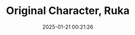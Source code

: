 ---
post_id : 5
title: "Original Character, Ruka"
slug: 'original-character-ruka'
date: 2025-01-21 00:21:26
description: 'Yoru no hajimari sa, bunny girl~'
image: '/assets/images/tuka/ruka.webp'
categories: art
artist: '@tuka2k'
---
